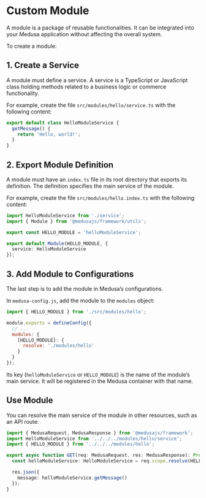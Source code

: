 # Custom Module

A module is a package of reusable functionalities. It can be integrated into your Medusa application without affecting the overall system.

To create a module:

## 1. Create a Service

A module must define a service. A service is a TypeScript or JavaScript class holding methods related to a business logic or commerce functionality.

For example, create the file `src/modules/hello/service.ts` with the following content:

```ts title="src/modules/hello/service.ts"
export default class HelloModuleService {
  getMessage() {
    return 'Hello, world!';
  }
}
```

## 2. Export Module Definition

A module must have an `index.ts` file in its root directory that exports its definition. The definition specifies the main service of the module.

For example, create the file `src/modules/hello.index.ts` with the following content:

```ts title="src/modules/hello.index.ts" highlights={[["4", "", "The main service of the module."]]}
import HelloModuleService from './service';
import { Module } from '@medusajs/framework/utils';

export const HELLO_MODULE = 'helloModuleService';

export default Module(HELLO_MODULE, {
  service: HelloModuleService
});
```

## 3. Add Module to Configurations

The last step is to add the module in Medusa’s configurations.

In `medusa-config.js`, add the module to the `modules` object:

```js title="medusa-config.js"
import { HELLO_MODULE } from './src/modules/hello';

module.exports = defineConfig({
  // ...
  modules: {
    [HELLO_MODULE]: {
      resolve: './modules/hello'
    }
  }
});
```

Its key (`helloModuleService` or `HELLO_MODULE`) is the name of the module’s main service. It will be registered in the Medusa container with that name.

## Use Module

You can resolve the main service of the module in other resources, such as an API route:

```ts
import { MedusaRequest, MedusaResponse } from '@medusajs/framework';
import HelloModuleService from '../../../modules/hello/service';
import { HELLO_MODULE } from '../../../modules/hello';

export async function GET(req: MedusaRequest, res: MedusaResponse): Promise<void> {
  const helloModuleService: HelloModuleService = req.scope.resolve(HELLO_MODULE);

  res.json({
    message: helloModuleService.getMessage()
  });
}
```
